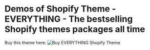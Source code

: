 # Demos of Shopify Theme - EVERYTHING - The bestselling Shopify themes packages all time

Buy this theme here: ![Buy EVERYTHING Shopify Theme](https://themeforest.net/checkout/from_item/13817698?license=regular&size=source&support=bundle_12month&ref=tvlgiao)
